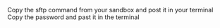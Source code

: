 Copy the sftp command from your sandbox and post it in your terminal
Copy the password and past it in the terminal
